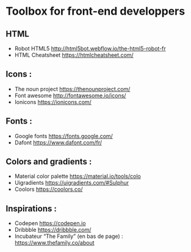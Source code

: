 # Toolbox for front-end developpers

## HTML
- Robot HTML5 http://html5bot.webflow.io/the-html5-robot-fr
- HTML Cheatsheet https://htmlcheatsheet.com/

## Icons :
- The noun project https://thenounproject.com/
- Font awesome http://fontawesome.io/icons/
- Ionicons https://ionicons.com/

## Fonts :
- Google fonts https://fonts.google.com/
- Dafont https://www.dafont.com/fr/

## Colors and gradients :
- Material color palette https://material.io/tools/colo
- Uigradients https://uigradients.com/#Sulphur
- Coolors https://coolors.co/

## Inspirations :
- Codepen https://codepen.io
- Dribbble https://dribbble.com/
- Incubateur “The Family” (en bas de page) : https://www.thefamily.co/about
